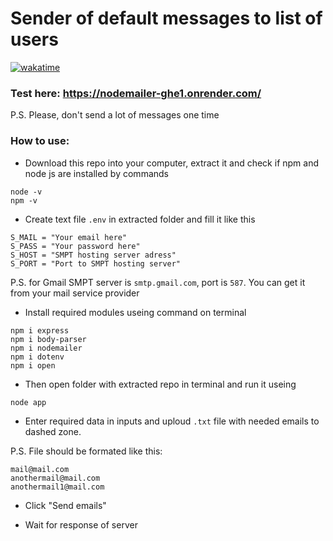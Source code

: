 # Sender of default messages to list of users

[![wakatime](https://wakatime.com/badge/github/viktor-kindrat/nodemailer.svg)](https://wakatime.com/badge/github/viktor-kindrat/nodemailer)

### Test here: https://nodemailer-ghe1.onrender.com/
P.S. Please, don't send a lot of messages one time

### How to use:
- Download this repo into your computer, extract it and check if npm and node js are installed by commands

```
node -v
npm -v
```

- Create text file `.env` in extracted folder and fill it like this

```
S_MAIL = "Your email here"
S_PASS = "Your password here"
S_HOST = "SMPT hosting server adress"
S_PORT = "Port to SMPT hosting server"
```
P.S. for Gmail SMPT server is `smtp.gmail.com`, port is `587`. You can get it from your mail service provider

- Install required modules useing command on terminal
```
npm i express
npm i body-parser
npm i nodemailer
npm i dotenv
npm i open
```

- Then open folder with extracted repo in terminal and run it useing

```
node app
```

- Enter required data in inputs and uploud `.txt` file with needed emails to dashed zone.

P.S. File should be formated like this:

```
mail@mail.com
anothermail@mail.com
anothermail1@mail.com
```

- Click "Send emails"

- Wait for response of server
